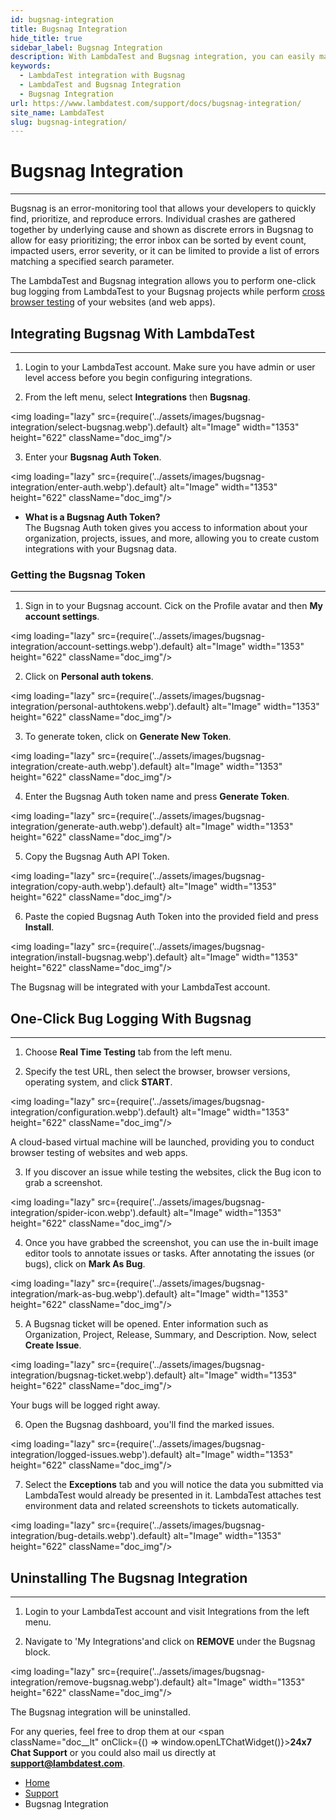 ```yaml
---
id: bugsnag-integration
title: Bugsnag Integration
hide_title: true
sidebar_label: Bugsnag Integration
description: With LambdaTest and Bugsnag integration, you can easily mark your bugs, keep a track of them, share, and collaborate with your team on your Bugsnag projects.
keywords:
  - LambdaTest integration with Bugsnag
  - LambdaTest and Bugsnag Integration
  - Bugsnag Integration
url: https://www.lambdatest.com/support/docs/bugsnag-integration/
site_name: LambdaTest
slug: bugsnag-integration/
---
```


<script type="application/ld+json"
      dangerouslySetInnerHTML={{ __html: JSON.stringify({
       "@context": "https://schema.org",
        "@type": "BreadcrumbList",
        "itemListElement": [{
          "@type": "ListItem",
          "position": 1,
          "name": "Home",
          "item": "https://www.lambdatest.com"
        },{
          "@type": "ListItem",
          "position": 2,
          "name": "Support",
          "item": "https://www.lambdatest.com/support/docs/"
        },{
          "@type": "ListItem",
          "position": 3,
          "name": "Bugsnag Integration",
          "item": "https://www.lambdatest.com/support/docs/bugsnag-integration/"
        }]
      })
    }}
></script>

# Bugsnag Integration
***

Bugsnag is an error-monitoring tool that allows your developers to quickly find, prioritize, and reproduce errors. Individual crashes are gathered together by underlying cause and shown as discrete errors in Bugsnag to allow for easy prioritizing; the error inbox can be sorted by event count, impacted users, error severity, or it can be limited to provide a list of errors matching a specified search parameter. 

The LambdaTest and Bugsnag integration allows you to perform one-click bug logging from LambdaTest to your Bugsnag projects while perform [cross browser testing](https://www.lambdatest.com/) of your websites (and web apps).

## Integrating Bugsnag With LambdaTest
***

1. Login to your LambdaTest account. Make sure you have admin or user level access before you begin configuring integrations.

2. From the left menu, select **Integrations** then **Bugsnag**.

<img loading="lazy" src={require('../assets/images/bugsnag-integration/select-bugsnag.webp').default} alt="Image" width="1353" height="622"  className="doc_img"/>

3. Enter your **Bugsnag Auth Token**. 

<img loading="lazy" src={require('../assets/images/bugsnag-integration/enter-auth.webp').default} alt="Image" width="1353" height="622"  className="doc_img"/>

>
*   **What is a Bugsnag Auth Token?**<br/>
The Bugsnag Auth token gives you access to information about your organization, projects, issues, and more, allowing you to create custom integrations with your Bugsnag data.

### Getting the Bugsnag Token
***

1. Sign in to your Bugsnag account. Cick on the Profile avatar and then **My account settings**. 

<img loading="lazy" src={require('../assets/images/bugsnag-integration/account-settings.webp').default} alt="Image" width="1353" height="622"  className="doc_img"/>

2. Click on **Personal auth tokens**.

<img loading="lazy" src={require('../assets/images/bugsnag-integration/personal-authtokens.webp').default} alt="Image" width="1353" height="622"  className="doc_img"/>

3. To generate token, click on **Generate New Token**.

<img loading="lazy" src={require('../assets/images/bugsnag-integration/create-auth.webp').default} alt="Image" width="1353" height="622"  className="doc_img"/>

4. Enter the Bugsnag Auth token name and press **Generate Token**.

<img loading="lazy" src={require('../assets/images/bugsnag-integration/generate-auth.webp').default} alt="Image" width="1353" height="622"  className="doc_img"/>

5. Copy the Bugsnag Auth API Token.

<img loading="lazy" src={require('../assets/images/bugsnag-integration/copy-auth.webp').default} alt="Image" width="1353" height="622"  className="doc_img"/>

6. Paste the copied Bugsnag Auth Token into the provided field and press **Install**.

<img loading="lazy" src={require('../assets/images/bugsnag-integration/install-bugsnag.webp').default} alt="Image" width="1353" height="622"  className="doc_img"/>

The Bugsnag will be integrated with your LambdaTest account.

## One-Click Bug Logging With Bugsnag
***

1. Choose **Real Time Testing** tab from the left menu.

2. Specify the test URL, then select the browser, browser versions, operating system, and click **START**.

<img loading="lazy" src={require('../assets/images/bugsnag-integration/configuration.webp').default} alt="Image" width="1353" height="622"  className="doc_img"/>

A cloud-based virtual machine will be launched, providing you to conduct browser testing of websites and web apps.

3. If you discover an issue while testing the websites, click the Bug icon to grab a screenshot. 

<img loading="lazy" src={require('../assets/images/bugsnag-integration/spider-icon.webp').default} alt="Image" width="1353" height="622"  className="doc_img"/>

4. Once you have grabbed the screenshot, you can use the in-built image editor tools to annotate issues or tasks. After annotating the issues (or bugs), click on **Mark As Bug**.

<img loading="lazy" src={require('../assets/images/bugsnag-integration/mark-as-bug.webp').default} alt="Image" width="1353" height="622"  className="doc_img"/>

5. A Bugsnag ticket will be opened. Enter information such as Organization, Project, Release, Summary, and Description. Now, select **Create Issue**.

<img loading="lazy" src={require('../assets/images/bugsnag-integration/bugsnag-ticket.webp').default} alt="Image" width="1353" height="622"  className="doc_img"/>

Your bugs will be logged right away.

6. Open the Bugsnag dashboard, you'll find the marked issues.

<img loading="lazy" src={require('../assets/images/bugsnag-integration/logged-issues.webp').default} alt="Image" width="1353" height="622"  className="doc_img"/>

7. Select the **Exceptions** tab and you will notice the data you submitted via LambdaTest would already be presented in it. LambdaTest attaches test environment data and related screenshots to tickets automatically.

<img loading="lazy" src={require('../assets/images/bugsnag-integration/bug-details.webp').default} alt="Image" width="1353" height="622"  className="doc_img"/>

## Uninstalling The Bugsnag Integration
***

1. Login to your LambdaTest account and visit Integrations from the left menu.

2. Navigate to 'My Integrations'and click on **REMOVE** under the Bugsnag block.

<img loading="lazy" src={require('../assets/images/bugsnag-integration/remove-bugsnag.webp').default} alt="Image" width="1353" height="622"  className="doc_img"/>

The Bugsnag integration will be uninstalled.

>
For any queries, feel free to drop them at our <span className="doc__lt" onClick={() => window.openLTChatWidget()}>**24x7 Chat Support**</span> or you could also mail us directly at **[support@lambdatest.com](mailto:support@lambdatest.com)**.

<nav aria-label="breadcrumbs">
  <ul className="breadcrumbs">
    <li className="breadcrumbs__item">
      <a className="breadcrumbs__link" target="_self" href="https://www.lambdatest.com">
        Home
      </a>
    </li>
    <li className="breadcrumbs__item">
      <a className="breadcrumbs__link" target="_self" href="https://www.lambdatest.com/support/docs/">
        Support
      </a>
    </li>
    <li className="breadcrumbs__item breadcrumbs__item--active">
      <span className="breadcrumbs__link">
       Bugsnag Integration
      </span>
    </li>
  </ul>
</nav>








